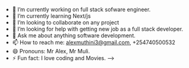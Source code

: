 
- 🔭 I’m currently working on full stack sofware engineer.
- 🌱 I’m currently learning Next/js
- 👯 I’m looking to collaborate on any project
- 🤔 I’m looking for help with getting new job as a full stack developer.
- 💬 Ask me about anything software development.
- 📫 How to reach me: alexmuthini3@gmail.com, +254740500532
- 😄 Pronouns: Mr Alex, Mr Muli.
- ⚡ Fun fact: I love coding and Movies.
-->
